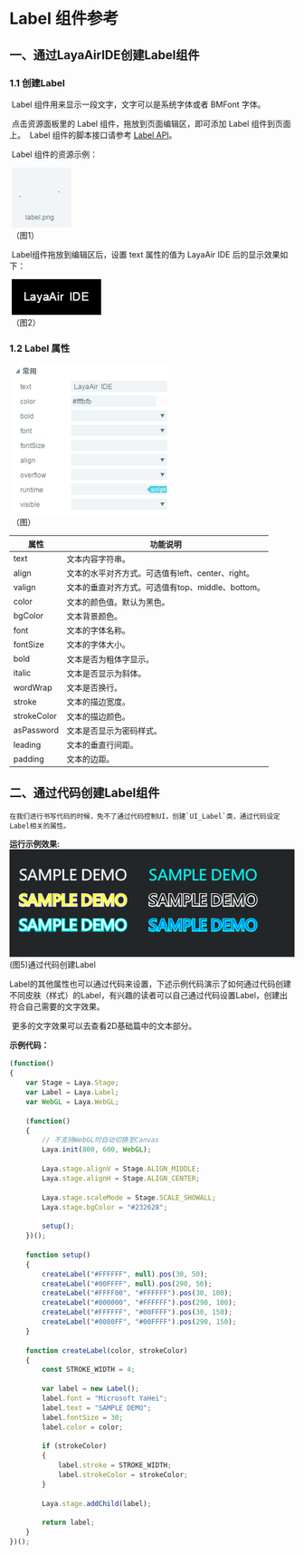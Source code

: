 # Label 组件参考



## 一、通过LayaAirIDE创建Label组件

###     1.1 创建Label

​        Label 组件用来显示一段文字，文字可以是系统字体或者 BMFont 字体。

​        点击资源面板里的 Label 组件，拖放到页面编辑区，即可添加 Label 组件到页面上。
​        Label 组件的脚本接口请参考 [Label API](http://layaair.ldc.layabox.com/api/index.html?category=Core&class=laya.ui.Label)。

​        Label 组件的资源示例：

​        ![图片0.png](img/1.png)<br/>
​    （图1）

​        Label组件拖放到编辑区后，设置 text 属性的值为 LayaAir IDE 后的显示效果如下：

​        ![图片0.png](img/2.png)<br/>
​    （图2）

 

 

###  1.2 Label 属性

​        ![图片0.png](img/3.png)<br/>
​    （图）

 

| **属性**      | 功能说明                             |
| ----------- | -------------------------------- |
| text        | 文本内容字符串。                         |
| align       | 文本的水平对齐方式。可选值有left、center、right。 |
| valign      | 文本的垂直对齐方式。可选值有top、middle、bottom。 |
| color       | 文本的颜色值。默认为黑色。                    |
| bgColor     | 文本背景颜色。                          |
| font        | 文本的字体名称。                         |
| fontSize    | 文本的字体大小。                         |
| bold        | 文本是否为粗体字显示。                      |
| italic      | 文本是否显示为斜体。                       |
| wordWrap    | 文本是否换行。                          |
| stroke      | 文本的描边宽度。                         |
| strokeColor | 文本的描边颜色。                         |
| asPassword  | 文本是否显示为密码样式。                     |
| leading     | 文本的垂直行间距。                        |
| padding     | 文本的边距。                           |

 

## 二、通过代码创建Label组件

 	在我们进行书写代码的时候，免不了通过代码控制UI，创建`UI_Label`类，通过代码设定Label相关的属性。

**运行示例效果:**
​	![5](img/4.png)<br/>
​	(图5)通过代码创建Label

​	Label的其他属性也可以通过代码来设置，下述示例代码演示了如何通过代码创建不同皮肤（样式）的Label，有兴趣的读者可以自己通过代码设置Label，创建出符合自己需要的文字效果。

​	更多的文字效果可以去查看2D基础篇中的文本部分。

**示例代码：**

```javascript
(function()
{
	var Stage = Laya.Stage;
	var Label = Laya.Label;
	var WebGL = Laya.WebGL;

	(function()
	{
		// 不支持WebGL时自动切换至Canvas
		Laya.init(800, 600, WebGL);

		Laya.stage.alignV = Stage.ALIGN_MIDDLE;
		Laya.stage.alignH = Stage.ALIGN_CENTER;

		Laya.stage.scaleMode = Stage.SCALE_SHOWALL;
		Laya.stage.bgColor = "#232628";

		setup();
	})();

	function setup()
	{
		createLabel("#FFFFFF", null).pos(30, 50);
		createLabel("#00FFFF", null).pos(290, 50);
		createLabel("#FFFF00", "#FFFFFF").pos(30, 100);
		createLabel("#000000", "#FFFFFF").pos(290, 100);
		createLabel("#FFFFFF", "#00FFFF").pos(30, 150);
		createLabel("#0080FF", "#00FFFF").pos(290, 150);
	}

	function createLabel(color, strokeColor)
	{
		const STROKE_WIDTH = 4;

		var label = new Label();
		label.font = "Microsoft YaHei";
		label.text = "SAMPLE DEMO";
		label.fontSize = 30;
		label.color = color;

		if (strokeColor)
		{
			label.stroke = STROKE_WIDTH;
			label.strokeColor = strokeColor;
		}

		Laya.stage.addChild(label);

		return label;
	}
})();
```



 	